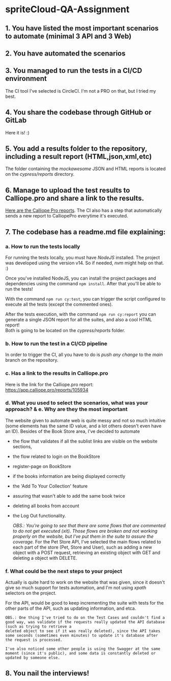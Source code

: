 # spriteCloud-QA-Assignment

## 1. You have listed the most important scenarios to automate (minimal 3 API and 3 Web)
## 2. You have automated the scenarios
## 3. You managed to run the tests in a CI/CD environment
 The CI tool I've selected is CircleCI. I'm not a PRO on that, but I tried my best.
## 4. You share the codebase through GitHub or GitLab
 Here it is! :)
## 5. You add a results folder to the repository, including a result report (HTML,json,xml,etc)
 The folder containing the *mockawesome* JSON and HTML reports is located on the *cypress/reports* directory. 
## 6. Manage to upload the test results to Calliope.pro and share a link to the results.
 [Here are the Calliope Pro reports](https://app.calliope.pro/reports/105934). The CI also has a step that automatically sends a new report to CalliopePro everytime it's executed.

## 7. The codebase has a readme.md file explaining:
### a. How to run the tests locally

For running the tests locally, you must have *NodeJS* installed. The project was developed using the version v14. So if needed, *nvm* might help on that. :) 


Once you've installed NodeJS, you can install the project packages and dependencies using the command 
`npm install`. After that you'll be able to run the tests! 

With the command `npm run cy:test`, you can trigger the script configured to execute all the tests (except the commented ones).

After the tests execution, with the command `npm run cy:report` you can generate a single JSON report for all the suites, and also a cool HTML report! \
Both is going to be located on the *cypress/reports* folder.

### b. How to run the test in a CI/CD pipeline
In order to trigger the CI, all you have to do is *push any change* to the *main* branch on the repository. 

### c. Has a link to the results in Calliope.pro
Here is the link for the Calliope.pro report: https://app.calliope.pro/reports/105934
### d. What you used to select the scenarios, what was your approach? & e. Why are they the most important

The website given to automate web is quite messy and not so much intuitive (some elements has the same ID value, and a lot others doesn't even have an ID). Besides of the Book Store area, I've decided to automate 
 - the flow that validates if all the sublist links are visible on the website sections, 
- the flow related to login on the BookStore
- register-page on BookStore
- if the books information are being displayed correctly
- the 'Add To Your Collection' feature
- assuring that wasn't able to add the same book twice
- deleting all books from account
- the Log Out functionality.
    
    *OBS.: You're going to see that there are some flows that are commented to do not get executed (xit). Those flows are broken and not working properly on the website, but I've put them in the suite to assure the coverage.*
 For the Pet Store API, I've selected the main flows related to each part of the store (Pet, Store and User), such as adding a new object with a POST request, retrieving an existing object with GET and deleting a object with DELETE.


### f. What could be the next steps to your project
Actually is quite hard to work on the website that was given, since it doesn't give so much support for tests automation, and I'm not using *xpath* selectors on the project.

For the API, would be good to keep incrementing the suite with tests for the other parts of the API, such as updating information, and etca.
    
    OBS.: One thing I've tried to do on the Test Cases and couldn't find a good way, was validate if the requests really updated the API database (such as trying to retrieve a 
    deleted object to see if it was really deleted), since the API takes some seconds (sometimes even minutes) to update it's database after the request is processed.
    
    I've also noticed some other people is using the Swagger at the same moment (since it's public), and some data is constantly deleted or updated by someone else.
## 8. You nail the interviews!
